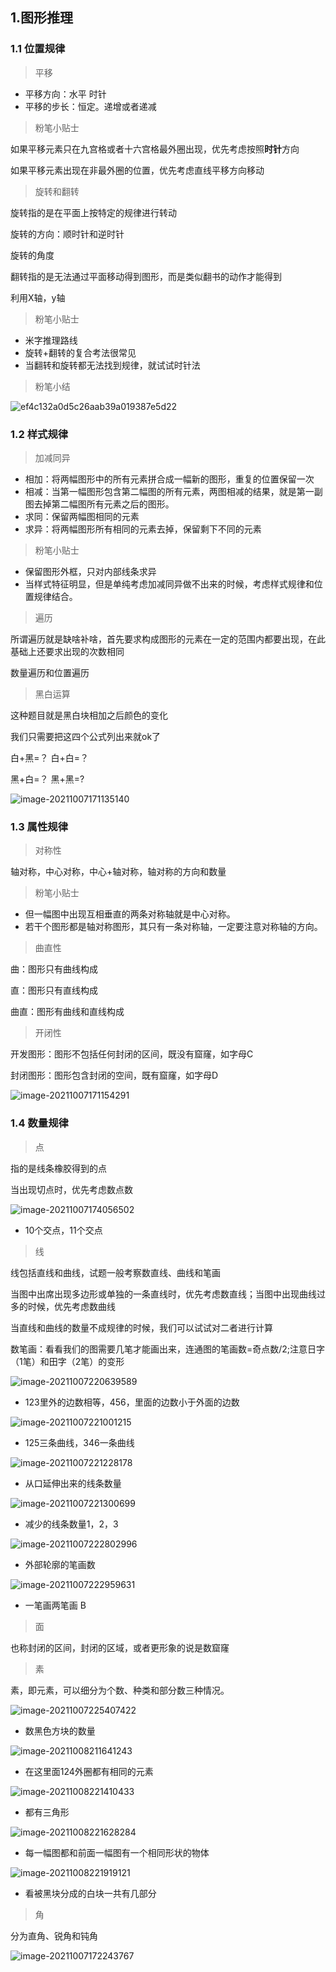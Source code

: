 ## 1.图形推理

### 1.1 位置规律

> 平移

- 平移方向：水平 时针
- 平移的步长：恒定。递增或者递减

> 粉笔小贴士

如果平移元素只在九宫格或者十六宫格最外圈出现，优先考虑按照**时针**方向

如果平移元素出现在非最外圈的位置，优先考虑直线平移方向移动

> 旋转和翻转

旋转指的是在平面上按特定的规律进行转动

旋转的方向：顺时针和逆时针

旋转的角度

翻转指的是无法通过平面移动得到图形，而是类似翻书的动作才能得到

利用X轴，y轴

> 粉笔小贴士

- 米字推理路线
- 旋转+翻转的复合考法很常见
- 当翻转和旋转都无法找到规律，就试试时针法

> 粉笔小结

![ef4c132a0d5c26aab39a019387e5d22](https://kangrui-pictures.oss-cn-beijing.aliyuncs.com/img/ef4c132a0d5c26aab39a019387e5d22.jpg)

### 1.2 样式规律

> 加减同异

- 相加：将两幅图形中的所有元素拼合成一幅新的图形，重复的位置保留一次
- 相减：当第一幅图形包含第二幅图的所有元素，两图相减的结果，就是第一副图去掉第二幅图所有元素之后的图形。
- 求同：保留两幅图相同的元素
- 求异：将两幅图形所有相同的元素去掉，保留剩下不同的元素

> 粉笔小贴士

- 保留图形外框，只对内部线条求异
- 当样式特征明显，但是单纯考虑加减同异做不出来的时候，考虑样式规律和位置规律结合。

> 遍历

所谓遍历就是缺啥补啥，首先要求构成图形的元素在一定的范围内都要出现，在此基础上还要求出现的次数相同

数量遍历和位置遍历

> 黑白运算

这种题目就是黑白块相加之后颜色的变化

我们只需要把这四个公式列出来就ok了

白+黑=？ 白+白=？

黑+白=？ 黑+黑=?

![image-20211007171135140](https://kangrui-pictures.oss-cn-beijing.aliyuncs.com/img/image-20211007171135140.png)

### 1.3 属性规律

> 对称性

轴对称，中心对称，中心+轴对称，轴对称的方向和数量

> 粉笔小贴士

- 但一幅图中出现互相垂直的两条对称轴就是中心对称。
- 若干个图形都是轴对称图形，其只有一条对称轴，一定要注意对称轴的方向。

> 曲直性

曲：图形只有曲线构成

直：图形只有直线构成

曲直：图形有曲线和直线构成

> 开闭性

开发图形：图形不包括任何封闭的区间，既没有窟窿，如字母C

封闭图形：图形包含封闭的空间，既有窟窿，如字母D

![image-20211007171154291](https://kangrui-pictures.oss-cn-beijing.aliyuncs.com/img/image-20211007171154291.png)

### 1.4 数量规律

> 点

指的是线条橡胶得到的点

当出现切点时，优先考虑数点数

![image-20211007174056502](https://kangrui-pictures.oss-cn-beijing.aliyuncs.com/img/image-20211007174056502.png)

- 10个交点，11个交点

> 线

线包括直线和曲线，试题一般考察数直线、曲线和笔画

当图中出席出现多边形或单独的一条直线时，优先考虑数直线；当图中出现曲线过多的时候，优先考虑数曲线

当直线和曲线的数量不成规律的时候，我们可以试试对二者进行计算

数笔画：看看我们的图需要几笔才能画出来，连通图的笔画数=奇点数/2;注意日字（1笔）和田字（2笔）的变形

![image-20211007220639589](https://kangrui-pictures.oss-cn-beijing.aliyuncs.com/img/image-20211007220639589.png)

- 123里外的边数相等，456，里面的边数小于外面的边数

![image-20211007221001215](https://kangrui-pictures.oss-cn-beijing.aliyuncs.com/img/image-20211007221001215.png)



- 125三条曲线，346一条曲线

![image-20211007221228178](https://kangrui-pictures.oss-cn-beijing.aliyuncs.com/img/image-20211007221228178.png)



- 从口延伸出来的线条数量

![image-20211007221300699](https://kangrui-pictures.oss-cn-beijing.aliyuncs.com/img/image-20211007221300699.png)



- 减少的线条数量1，2，3

![image-20211007222802996](https://kangrui-pictures.oss-cn-beijing.aliyuncs.com/img/image-20211007222802996.png)

- 外部轮廓的笔画数

![image-20211007222959631](https://kangrui-pictures.oss-cn-beijing.aliyuncs.com/img/image-20211007222959631.png)

- 一笔画两笔画 B

> 面

也称封闭的区间，封闭的区域，或者更形象的说是数窟窿

> 素

素，即元素，可以细分为个数、种类和部分数三种情况。

![image-20211007225407422](https://kangrui-pictures.oss-cn-beijing.aliyuncs.com/img/image-20211007225407422.png)

- 数黑色方块的数量

![image-20211008211641243](https://kangrui-pictures.oss-cn-beijing.aliyuncs.com/img/image-20211008211641243.png)

- 在这里面124外圈都有相同的元素

![image-20211008221410433](https://kangrui-pictures.oss-cn-beijing.aliyuncs.com/img/image-20211008221410433.png)

- 都有三角形

![image-20211008221628284](https://kangrui-pictures.oss-cn-beijing.aliyuncs.com/img/image-20211008221628284.png)

- 每一幅图都和前面一幅图有一个相同形状的物体

![image-20211008221919121](https://kangrui-pictures.oss-cn-beijing.aliyuncs.com/img/image-20211008221919121.png)



- 看被黑块分成的白块一共有几部分









> 角

分为直角、锐角和钝角

![image-20211007172243767](https://kangrui-pictures.oss-cn-beijing.aliyuncs.com/img/image-20211007172243767.png)

